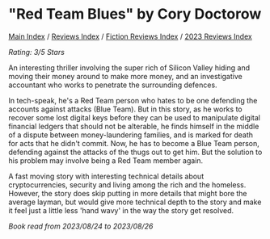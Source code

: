 # "Red Team Blues" by Cory Doctorow

[Main Index](../../../README.md) / [Reviews Index](../../README.md) / [Fiction Reviews Index](../README.md) / [2023 Reviews Index](README.md)

*Rating: 3/5 Stars*

An interesting thriller involving the super rich of Silicon Valley hiding and moving their money around to make more money, and an investigative accountant who works to penetrate the surrounding defences.

In tech-speak, he's a Red Team person who hates to be one defending the accounts against attacks (Blue Team). But in this story, as he works to recover some lost digital keys before they can be used to manipulate digital financial ledgers that should not be alterable, he finds himself in the middle of a dispute between money-laundering families, and is marked for death for acts that he didn't commit. Now, he has to become a Blue Team person, defending against the attacks of the thugs out to get him. But the solution to his problem may involve being a Red Team member again.

A fast moving story with interesting technical details about cryptocurrencies, security and living among the rich and the homeless. However, the story does skip putting in more details that might bore the average layman, but would give more technical depth to the story and make it feel just a little less 'hand wavy' in the way the story get resolved.

*Book read from 2023/08/24 to 2023/08/26*
